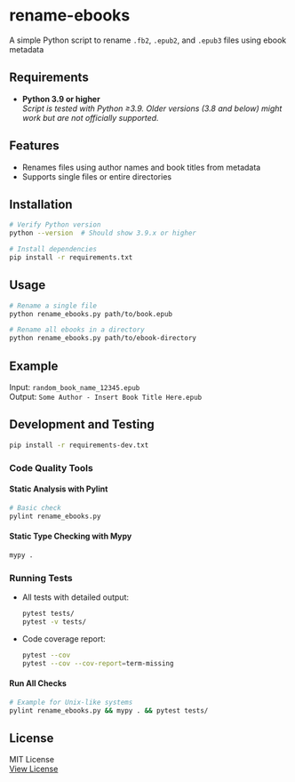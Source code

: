 # rename-ebooks

A simple Python script to rename `.fb2`, `.epub2`, and `.epub3` files using ebook metadata

## Requirements

- **Python 3.9 or higher**  
  *Script is tested with Python ≥3.9. Older versions (3.8 and below) might work but are not officially supported.*

## Features

- Renames files using author names and book titles from metadata
- Supports single files or entire directories

## Installation

```bash
# Verify Python version
python --version  # Should show 3.9.x or higher

# Install dependencies
pip install -r requirements.txt
```

## Usage

```bash
# Rename a single file
python rename_ebooks.py path/to/book.epub

# Rename all ebooks in a directory
python rename_ebooks.py path/to/ebook-directory
```

## Example

Input: `random_book_name_12345.epub`  
Output: `Some Author - Insert Book Title Here.epub`

## Development and Testing

```bash
pip install -r requirements-dev.txt
```

### Code Quality Tools

#### Static Analysis with Pylint

```bash
# Basic check
pylint rename_ebooks.py
```

#### Static Type Checking with Mypy

```bash
mypy .
```

### Running Tests

- All tests with detailed output:

    ```bash
    pytest tests/
    pytest -v tests/
    ```

- Code coverage report:

    ```bash
    pytest --cov
    pytest --cov --cov-report=term-missing
    ```

#### Run All Checks

```bash
# Example for Unix-like systems
pylint rename_ebooks.py && mypy . && pytest tests/
```

## License

MIT License  
[View License](LICENSE)

